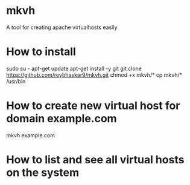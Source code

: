 # mkvh
A tool for creating apache virtualhosts easily
# How to install
sudo su -
apt-get update
apt-get install -y git
git clone https://github.com/roybhaskar9/mkvh.git
chmod +x mkvh/*
cp mkvh/* /usr/bin
# How to create new virtual host for domain example.com
mkvh example.com
# How to list and see all virtual hosts on the system
